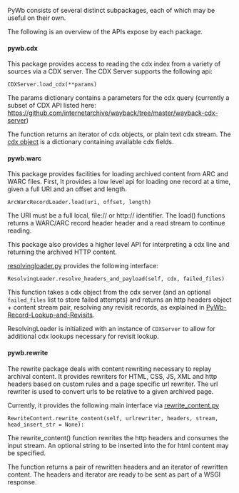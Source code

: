 PyWb consists of several distinct subpackages, each of which may be useful on their own.

The following is an overview of the APIs expose by each package.

#### pywb.cdx

This package provides access to reading the cdx index from a variety of sources via a CDX server.
The CDX Server supports the following api:

`CDXServer.load_cdx(**params)`

The params dictionary contains a parameters for the cdx query
(currently a subset of CDX API listed here:
https://github.com/internetarchive/wayback/tree/master/wayback-cdx-server)

The function returns an iterator of cdx objects, or plain text cdx stream.
The [cdx object][1] is a dictionary containing available cdx fields.


#### pywb.warc

This package provides facilities for loading archived content from ARC and WARC files.
First, It provides a low level api for loading one record at a time, given a full URI and an offset and length.

`ArcWarcRecordLoader.load(uri, offset, length)`

The URI must be a full local, file:// or http:// identifier.
The load() functions returns a WARC/ARC record header header and a read stream to continue reading.

This package also provides a higher level API for interpreting a cdx line and returning the archived HTTP content.

[resolvingloader.py][2] provides the following interface:

`ResolvingLoader.resolve_headers_and_payload(self, cdx, failed_files)`

This function takes a cdx object from the cdx server (and an optional `failed_files` list to store failed attempts) and returns an http headers object + content stream pair, resolving any revisit records, as explained in [PyWb-Record-Lookup-and-Revisits](PyWb-Record-Lookup-and-Revisits).

ResolvingLoader is initialized with an instance of `CDXServer` to allow for additional cdx lookups necessary for revisit lookup.


#### pywb.rewrite

The rewrite package deals with content rewriting necessary to replay archival content.
It provides rewriters for HTML, CSS, JS, XML and http headers based on custom rules and a page specific url rewriter. The url rewriter is used to convert urls to be relative to a given archived page.

Currently, it provides the following main interface via [rewrite_content.py][3]

`RewriteContent.rewrite_content(self, urlrewriter, headers, stream, head_insert_str = None):`

The rewrite_content() function rewrites the http headers and consumes the input stream.
An optional string to be inserted into the <head> for html content may be specified.

The function returns a pair of rewritten headers and an iterator of rewritten content.
The headers and iterator are ready to be sent as part of a WSGI response.


[1]: ../blob/master/pywb/cdx/cdxobject.py
[2]: ../blob/master/pywb/warc/resolvingloader.py
[3]: ../blob/master/pywb/rewrite/rewrite_content.py